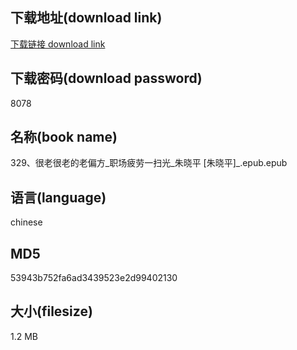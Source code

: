 ## 下载地址(download link)
[下载链接 download link](https://voluble-croquembouche-d321dc.netlify.app/?s=329%E3%80%81%E5%BE%88%E8%80%81%E5%BE%88%E8%80%81%E7%9A%84%E8%80%81%E5%81%8F%E6%96%B9_%E8%81%8C%E5%9C%BA%E7%96%B2%E5%8A%B3%E4%B8%80%E6%89%AB%E5%85%89_%E6%9C%B1%E6%99%93%E5%B9%B3+%5B%E6%9C%B1%E6%99%93%E5%B9%B3%5D_.epub)

## 下载密码(download password)
8078

## 名称(book name)
329、很老很老的老偏方_职场疲劳一扫光_朱晓平 [朱晓平]_.epub.epub

## 语言(language)
chinese

## MD5
53943b752fa6ad3439523e2d99402130

## 大小(filesize)
1.2 MB
